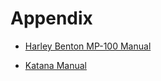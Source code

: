 # Appendix

* [Harley Benton MP-100 Manual](https://images.thomann.de/pics/atg/atgdata/document/manual/c_432459_v2_de_online.pdf)

* [Katana Manual](https://static.roland.com/assets/media/pdf/KTN-Mk2_deu03_W.pdf)